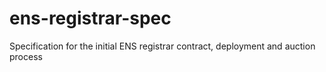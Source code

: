 # ens-registrar-spec
Specification for the initial ENS registrar contract, deployment and auction process 
